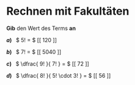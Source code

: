 <!--
version:  0.0.1

language: de

@style
main > *:not(:last-child) {
  margin-bottom: 3rem;
}

input {
    text-align: center;
}

.flex-container {
    display: flex;
    flex-wrap: wrap;
    align-items: stretch;
    gap: 20px;
}

.flex-child {
    flex: 1;
    min-width: 350px;
    margin-right: 20px;
}

@media (max-width: 400px) {
    .flex-child {
        flex: 100%;
        margin-right: 0;
    }
}
@end

formula: \carry   \textcolor{red}{\scriptsize #1}
formula: \digit   \rlap{\carry{#1}}\phantom{#2}#2
formula: \permil  \text{‰}

import: https://raw.githubusercontent.com/LiaTemplates/Tikz-Jax/main/README.md

script: https://cdn.jsdelivr.net/gh/LiaTemplates/Tikz-Jax@main/dist/index.js


tags: Fakultät, Bruchrechnung, sehr leicht, sehr niedrig, Angeben

comment: Gib den Wert des Terms mit Fakultäten an.

author: Martin Lommatzsch

-->




# Rechnen mit Fakultäten

**Gib** den Wert des Terms **an**

<section class="flex-container">
<div class="flex-child">

__$a)\;\;$__ $ 5! = $ [[ 120  ]]

</div>
<div class="flex-child">

__$b)\;\;$__ $ 7! = $ [[ 5040 ]]

</div>
<div class="flex-child">

__$c)\;\;$__ $ \dfrac{ 9! }{ 7! } = $ [[  72  ]]

</div>
<div class="flex-child">

__$d)\;\;$__ $ \dfrac{ 8! }{ 5! \cdot 3! } = $ [[ 56   ]]

</div>
</section>







